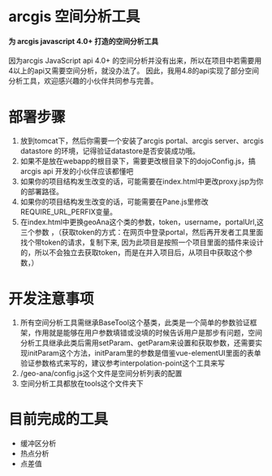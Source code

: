 # arcgis 空间分析工具
#### 为 arcgis javascript 4.0+ 打造的空间分析工具

因为arcgis JavaScript api 4.0+ 的空间分析并没有出来，所以在项目中若需要用 4以上的api又需要空间分析，就没办法了。
因此，我用4.8的api实现了部分空间分析工具，欢迎感兴趣的小伙伴共同参与完善。


# 部署步骤
1. 放到tomcat下，然后你需要一个安装了arcgis portal、arcgis server、arcgis datastore 的环境，记得验证datastore是否安装成功哦。
2. 如果不是放在webapp的根目录下，需要更改根目录下的dojoConfig.js，搞arcgis api 开发的小伙伴应该都懂吧
3. 如果你的项目结构发生改变的话，可能需要在index.html中更改proxy.jsp为你的部署路径。
4. 如果你的项目结构发生改变的话，可能需要在Pane.js里修改REQUIRE_URL_PERFIX变量。
5. 在index.html中更换geoAna这个类的参数，token，username，portalUrl,这三个参数 ，（获取token的方式：在网页中登录portal，然后再开发者工具里面找个带token的请求，复制下来, 因为此项目是按照一个项目里面的插件来设计的，所以不会独立去获取token，而是在并入项目后，从项目中获取这个参数，）

# 开发注意事项

1. 所有空间分析工具需继承BaseTool这个基类，此类是一个简单的参数验证框架，作用就是能够在用户参数填错或没填的时候告诉用户是那步有问题，空间分析工具继承此类后需用setParam、getParam来设置和获取参数，还需要实现initParam这个方法，initParam里的参数是借鉴vue-elementUI里面的表单验证参数格式来写的，建议参考interpolation-point这个工具来写
2. /geo-ana/config.js这个文件是空间分析列表的配置
3. 空间分析工具都放在tools这个文件夹下

# 目前完成的工具 
+ 缓冲区分析
+ 热点分析
+ 点差值
